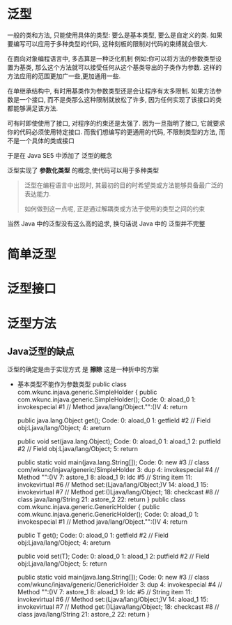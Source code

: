 # 泛型
一般的类和方法, 只能使用具体的类型: 要么是基本类型, 要么是自定义的类.
如果要编写可以应用于多种类型的代码, 这种刻板的限制对代码的束缚就会很大.

在面向对象编程语言中, 多态算是一种泛化机制
例如:你可以将方法的参数类型设置为基类, 
那么这个方法就可以接受任何从这个基类导出的子类作为参数.
这样的方法应用的范围更加广一些,更加通用一些.

在单继承结构中, 有时用基类作为参数类型还是会让程序有太多限制.
如果方法参数是一个接口, 而不是类那么这种限制就放松了许多, 因为任何实现了该接口的类都能够满足该方法.

可有时即使使用了接口, 对程序的约束还是太强了.
因为一旦指明了接口, 它就要求你的代码必须使用特定接口.
而我们想编写的更通用的代码, 不限制类型的方法, 而不是一个具体的类或接口

于是在 Java SE5 中添加了 泛型的概念

泛型实现了 **参数化类型** 的概念,使代码可以用于多种类型
> 泛型在编程语言中出现时, 其最初的目的时希望类或方法能够具备最广泛的表达能力. 
> 
> 如何做到这一点呢, 正是通过解耦类或方法于使用的类型之间的约束

当然 Java 中的泛型没有这么高的追求, 换句话说 Java 中的 泛型并不完整

# 简单泛型

# 泛型接口

# 泛型方法

## Java泛型的缺点

泛型的确定是由于实现方式 是 **擦除** 这是一种折中的方案

* 基本类型不能作为参数类型
public class com.wkunc.injava.generic.SimpleHolder {
  public com.wkunc.injava.generic.SimpleHolder();
    Code:
       0: aload_0
       1: invokespecial #1                  // Method java/lang/Object."<init>":()V
       4: return

  public java.lang.Object get();
    Code:
       0: aload_0
       1: getfield      #2                  // Field obj:Ljava/lang/Object;
       4: areturn

  public void set(java.lang.Object);
    Code:
       0: aload_0
       1: aload_1
       2: putfield      #2                  // Field obj:Ljava/lang/Object;
       5: return

  public static void main(java.lang.String[]);
    Code:
       0: new           #3                  // class com/wkunc/injava/generic/SimpleHolder
       3: dup
       4: invokespecial #4                  // Method "<init>":()V
       7: astore_1
       8: aload_1
       9: ldc           #5                  // String item
      11: invokevirtual #6                  // Method set:(Ljava/lang/Object;)V
      14: aload_1
      15: invokevirtual #7                  // Method get:()Ljava/lang/Object;
      18: checkcast     #8                  // class java/lang/String
      21: astore_2
      22: return
}
public class com.wkunc.injava.generic.GenericHolder<T> {
  public com.wkunc.injava.generic.GenericHolder();
    Code:
       0: aload_0
       1: invokespecial #1                  // Method java/lang/Object."<init>":()V
       4: return

  public T get();
    Code:
       0: aload_0
       1: getfield      #2                  // Field obj:Ljava/lang/Object;
       4: areturn

  public void set(T);
    Code:
       0: aload_0
       1: aload_1
       2: putfield      #2                  // Field obj:Ljava/lang/Object;
       5: return

  public static void main(java.lang.String[]);
    Code:
       0: new           #3                  // class com/wkunc/injava/generic/GenericHolder
       3: dup
       4: invokespecial #4                  // Method "<init>":()V
       7: astore_1
       8: aload_1
       9: ldc           #5                  // String item
      11: invokevirtual #6                  // Method set:(Ljava/lang/Object;)V
      14: aload_1
      15: invokevirtual #7                  // Method get:()Ljava/lang/Object;
      18: checkcast     #8                  // class java/lang/String
      21: astore_2
      22: return
}


